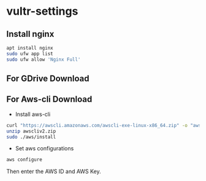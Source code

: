 # vultr-settings

## Install nginx
```sh
apt install nginx
sudo ufw app list
sudo ufw allow 'Nginx Full'
```

## For GDrive Download

## For Aws-cli Download
- Install aws-cli
```sh
curl "https://awscli.amazonaws.com/awscli-exe-linux-x86_64.zip" -o "awscliv2.zip"
unzip awscliv2.zip
sudo ./aws/install
```
- Set aws configurations
```sh
aws configure
```
Then enter the AWS ID and AWS Key.
